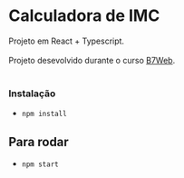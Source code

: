 # Calculadora de IMC

Projeto em React + Typescript.<br/>
<br/>
Projeto desevolvido durante o curso [B7Web](http://b7web.com.br).<br/>
<br/>
### Instalação
- `npm install`

## Para rodar
- `npm start`
